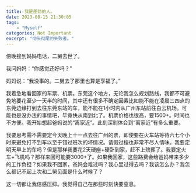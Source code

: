 ```yaml
---
title: 我是差劲的人。
date: 2023-08-15 21:30:05
tags: 
    - "Myself"
categories: Not Important
excerpt: "彻头彻尾的失败者。"
---
```


傍晚接到妈妈电话，二舅去世了。

我问妈妈：“你感觉还好吗？”

妈妈说：“我没事的。二舅去了那里也算是享福了。”

我着急地看回家的车票、机票。东莞这个地方，无论我怎么规划路线，我都不可避免地要花至少一天半的时间，其中还有很多不确定因素比如能不能在凌晨三四点的东莞边缘打到去往东莞东站的车，能不能在1小时内从广州东站前往白云机场。可能也是没办法的事情吧，毕竟快从南到北了。机票价格也很高，要1500+。时间也不方便。我开始想起爸妈说的“离家近”。此刻深刻体会到“离家近”有多么重要。

我要思考需不需要定今天晚上十一点去往广州的票，即使要在火车站等待六七个小时来避免打不到车以至于错过班次的坏情况。请假过程也非常不尽人情味。我要定明天早上的车吗？但是那样我要花2天硬座+硬卧到家，赶不上殡葬了。我要定火车+飞机吗？那样来回可能要3000+了。如果我回家，这些路费会给爸妈带来多少的工作负担？如果我不回家，爸妈会难过吗？我心里过得去吗？我该怎么办？我怎么都记不起上次和二舅见面是什么时候了？

这一切都让我倍感压抑。我觉得自己在那些时刻快要窒息。

